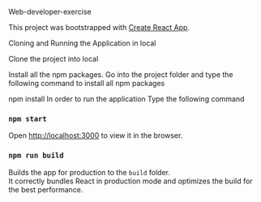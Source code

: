 Web-developer-exercise

This project was bootstrapped with [Create React App](https://github.com/facebook/create-react-app).

Cloning and Running the Application in local

Clone the project into local

Install all the npm packages. Go into the project folder and type the following command to install all npm packages

npm install
In order to run the application Type the following command

### `npm start`

Open [http://localhost:3000](http://localhost:3000) to view it in the browser.

### `npm run build`

Builds the app for production to the `build` folder.\
It correctly bundles React in production mode and optimizes the build for the best performance.
